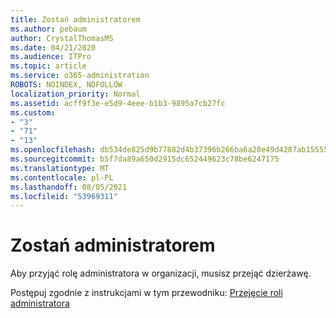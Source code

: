 ```yaml
---
title: Zostań administratorem
ms.author: pebaum
author: CrystalThomasMS
ms.date: 04/21/2020
ms.audience: ITPro
ms.topic: article
ms.service: o365-administration
ROBOTS: NOINDEX, NOFOLLOW
localization_priority: Normal
ms.assetid: acff9f3e-e5d9-4eee-b1b3-9895a7cb27fc
ms.custom:
- "3"
- "71"
- "13"
ms.openlocfilehash: db534de825d9b77882d4b37396b266ba6a28e49d4287ab1555500b4e54d8c10b
ms.sourcegitcommit: b5f7da89a650d2915dc652449623c78be6247175
ms.translationtype: MT
ms.contentlocale: pl-PL
ms.lasthandoff: 08/05/2021
ms.locfileid: "53969311"
---
```

# <a name="become-an-admin"></a>Zostań administratorem

Aby przyjąć rolę administratora w organizacji, musisz przejąć dzierżawę.
  
Postępuj zgodnie z instrukcjami w tym przewodniku: [Przejęcie roli administratora](https://docs.microsoft.com/azure/active-directory/users-groups-roles/domains-admin-takeover)